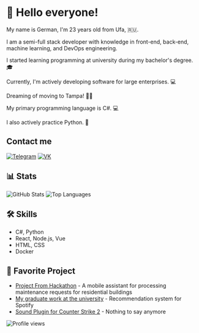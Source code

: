 # 👋 Hello everyone!

My name is German, I'm 23 years old from Ufa, 🇷🇺.

I am a semi-full stack developer with knowledge in front-end, back-end, machine learning, and DevOps engineering.

I started learning programming at university during my bachelor's degree. 🎓

Currently, I'm actively developing software for large enterprises. 💻

Dreaming of moving to Tampa! 🌴✨

My primary programming language is C#. 💻

I also actively practice Python. 🐍

## Contact me

[![Telegram](https://img.shields.io/badge/Telegram-0077B5?style=for-the-badge&logo=russia&logoColor=white)](https://t.me/ilovesmirkin)
[![VK](https://img.shields.io/badge/VK-1DA1F2?style=for-the-badge&logo=twitter&logoColor=white)](https://twitter.com/your-profile)

## 📊 Stats
![GitHub Stats](https://github-readme-stats.vercel.app/api?username=smirkinhd&show_icons=true&theme=white)
![Top Languages](https://github-readme-stats.vercel.app/api/top-langs/?username=smirkinhd&layout=compact&theme=white)

## 🛠 Skills
- C#, Python
- React, Node.js, Vue
- HTML, CSS
- Docker

## 🌟 Favorite Project
- [Project From Hackathon](https://github.com/smirkinhd/Aquaf1neMTSHack) - A mobile assistant for processing maintenance requests for residential buildings
- [My graduate work at the university](https://github.com/smirkinhd/TuneTellor) - Recommendation system for Spotify
- [Sound Plugin for Counter Strike 2](https://github.com/smirkinhd/CS_SoundPlugin) - Nothing to say anymore

![Profile views](https://komarev.com/ghpvc/?username=smirkinhd&color=green)
